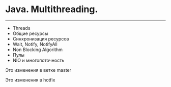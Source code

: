 # Java. Multithreading.
---
* Threads
* Общие ресурсы
* Синхронизация ресурсов
* Wait, Notify, NotifyAll
* Non Blocking Algorithm
* Пулы
* NIO и многопоточность

Это изменения в ветке master

Это изменения в hotfix